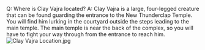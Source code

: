 Q: Where is Clay Vajra located?
A:
Clay Vajra is a large, four-legged creature that can be found guarding the entrance to the New Thunderclap Temple.
You will find him lurking in the courtyard outside the steps leading to the main temple.
The main temple is near the back of the complex, so you will have to fight your way through from the entrance to reach him.
![Clay Vajra Location.jpg](https://oyster.ignimgs.com/mediawiki/apis.ign.com/black-myth-wukong/4/40/Clay_Vajra_Location.jpg)
